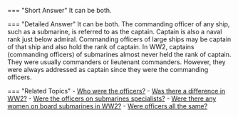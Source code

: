 
=== "Short Answer"
    It can be both.

=== "Detailed Answer"
    It can be both.  The commanding officer of any ship, such as a submarine, is referred to as the captain.  Captain is also a naval rank just below admiral.  Commanding officers of large ships may be captain of that ship and also hold the rank of captain.  In WW2, captains (commanding officers) of submarines almost never held the rank of captain.  They were usually commanders or lieutenant commanders.  However, they were always addressed as captain since they were the commanding officers.

=== "Related Topics"
    - [Who were the officers?](../FAQs/who-were-the-officers.md)
    - [Was there a difference in WW2?](../FAQs/was-there-a-difference-in-ww2.md)
    - [Were the officers on submarines specialists?](../FAQs/were-the-officers-on-submarines-specialists.md)
    - [Were there any women on board submarines in WW2?](../FAQs/were-there-any-women-on-board-submarines-in-ww2.md)
    - [Were officers all the same?](../FAQs/were-officers-all-the-same.md)
